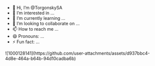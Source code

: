 - 👋 Hi, I’m @TorgonskySA
- 👀 I’m interested in ...
- 🌱 I’m currently learning ...
- 💞️ I’m looking to collaborate on ...
- 📫 How to reach me ...
- 😄 Pronouns: ...
- ⚡ Fun fact: ...

<!---
TorgonskySA/TorgonskySA is a ✨ special ✨ repository because its `README.md` (this file) appears on your GitHub profile.
You can click the Preview link to take a look at your changes.
--->![1000128141](https://github.com/user-attachments/assets/d937bbc4-4d8e-464a-b64b-94d10cadba6b)
